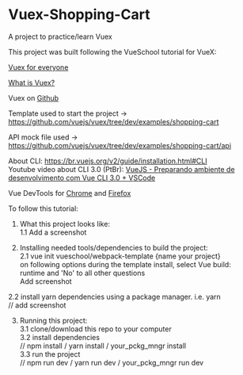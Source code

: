 # Vuex-Shopping-Cart
A project to practice/learn Vuex

This project was built following the VueSchool tutorial for VueX:

[Vuex for everyone](https://vueschool.io/courses/vuex-for-everyone)

[What is Vuex?](https://vuex.vuejs.org/)

Vuex on [Github](https://github.com/vuejs/vuex)

Template used to start the project -> https://github.com/vuejs/vuex/tree/dev/examples/shopping-cart

API mock file used -> https://github.com/vuejs/vuex/tree/dev/examples/shopping-cart/api

About CLI: https://br.vuejs.org/v2/guide/installation.html#CLI  
Youtube video about CLI 3.0 (PtBr): [VueJS - Preparando ambiente de desenvolvimento com Vue CLI 3.0 + VSCode](https://www.youtube.com/watch?v=S-b-reTfJrU&t=2s)

Vue DevTools for [Chrome](https://chrome.google.com/webstore/detail/vuejs-devtools/nhdogjmejiglipccpnnnanhbledajbpd?hl=en) and [Firefox](https://addons.mozilla.org/en-US/firefox/addon/vue-js-devtools/)

To follow this tutorial:

1. What this project looks like:  
1.1 Add a screenshot

2. Installing needed tools/dependencies to build the project:  
2.1 vue init vueschool/webpack-template {name your project}  
on following options during the template install, select Vue build: runtime and 'No' to all other questions  
Add screenshot

2.2 install yarn dependencies using a package manager. i.e. yarn  
// add screenshot

3. Running this project:  
3.1 clone/download this repo to your computer  
3.2 install dependencies  
// npm install / yarn install / your_pckg_mngr install  
3.3 run the project  
// npm run dev / yarn run dev / your_pckg_mngr run dev
